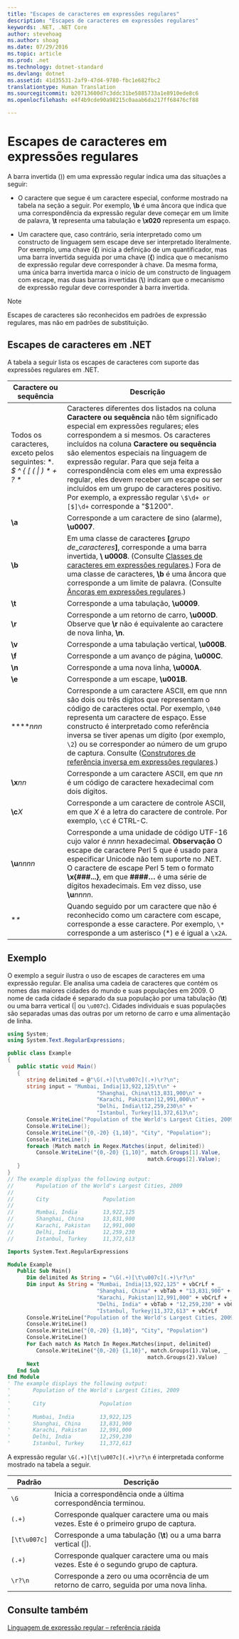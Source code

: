 ```yaml
---
title: "Escapes de caracteres em expressões regulares"
description: "Escapes de caracteres em expressões regulares"
keywords: .NET, .NET Core
author: stevehoag
ms.author: shoag
ms.date: 07/29/2016
ms.topic: article
ms.prod: .net
ms.technology: dotnet-standard
ms.devlang: dotnet
ms.assetid: 41d35531-2af9-47d4-9780-fbc1e682fbc2
translationtype: Human Translation
ms.sourcegitcommit: b20713600d7c3ddc31be5885733a1e8910ede8c6
ms.openlocfilehash: e4f4b9cde90a98215c0aaab6da217ff68476cf88

---
```


# <a name="character-escapes-in-regular-expressions"></a>Escapes de caracteres em expressões regulares

A barra invertida (\)) em uma expressão regular indica uma das situações a seguir: 

* O caractere que segue é um caractere especial, conforme mostrado na tabela na seção a seguir. Por exemplo, **\b** é uma âncora que indica que uma correspondência da expressão regular deve começar em um limite de palavra, **\t** representa uma tabulação e **\x020** representa um espaço.

* Um caractere que, caso contrário, seria interpretado como um constructo de linguagem sem escape deve ser interpretado literalmente. Por exemplo, uma chave (**{**) inicia a definição de um quantificador, mas uma barra invertida seguida por uma chave (**\{**) indica que o mecanismo de expressão regular deve corresponder à chave. Da mesma forma, uma única barra invertida marca o início de um constructo de linguagem com escape, mas duas barras invertidas (**\\**) indicam que o mecanismo de expressão regular deve corresponder à barra invertida.

> [!NOTE]
> Escapes de caracteres são reconhecidos em padrões de expressão regulares, mas não em padrões de substituição. 
 
## <a name="character-escapes-in-net"></a>Escapes de caracteres em .NET

A tabela a seguir lista os escapes de caracteres com suporte das expressões regulares em .NET.

Caractere ou sequência | Descrição
--------------------- | ----------- 
Todos os caracteres, exceto pelos seguintes: **. $ ^ { [ ( &#124; ) * + ? \** | Caracteres diferentes dos listados na coluna **Caractere ou sequência** não têm significado especial em expressões regulares; eles correspondem a si mesmos. Os caracteres incluídos na coluna **Caractere ou sequência** são elementos especiais na linguagem de expressão regular. Para que seja feita a correspondência com eles em uma expressão regular, eles devem receber um escape ou ser incluídos em um grupo de caracteres positivo. Por exemplo, a expressão regular `\$\d+ or [$]\d+` corresponde a "$1200". 
**\a** | Corresponde a um caractere de sino (alarme), **\u0007**.
**\b** | Em uma classe de caracteres __[__*grupo de*_*caracteres*__]__, corresponde a uma barra invertida, **\ u0008**. (Consulte [Classes de caracteres em expressões regulares](classes.md).) Fora de uma classe de caracteres, **\b** é uma âncora que corresponde a um limite de palavra. (Consulte [Âncoras em expressões regulares](anchors.md).)
**\t** | Corresponde a uma tabulação, **\u0009**.
**\r** | Corresponde a um retorno de carro, **\u000D**. Observe que **\r** não é equivalente ao caractere de nova linha, **\n**.
**\v** | Corresponde a uma tabulação vertical, **\u000B**.
**\f** | Corresponde a um avanço de página, **\u000C**.
**\n** | Corresponde a uma nova linha, **\u000A**.
**\e** | Corresponde a um escape, **\u001B**.
**\**_nnn_ | Corresponde a um caractere ASCII, em que nnn são dois ou três dígitos que representam o código de caracteres octal. Por exemplo, `\040` representa um caractere de espaço. Esse constructo é interpretado como referência inversa se tiver apenas um dígito (por exemplo, `\2`) ou se corresponder ao número de um grupo de captura. Consulte ([Construtores de referência inversa em expressões regulares](backreference.md).) 
**\x**_nn_ | Corresponde a um caractere ASCII, em que *nn* é um código de caractere hexadecimal com dois dígitos.
**\c**_X_ | Corresponde a um caractere de controle ASCII, em que *X* é a letra do caractere de controle. Por exemplo, `\cC` é CTRL-C.
**\u**_nnnn_ | Corresponde a uma unidade de código UTF-16 cujo valor é *nnnn* hexadecimal. **Observação** O escape de caractere Perl 5 que é usado para especificar Unicode não tem suporte no .NET. O caractere de escape Perl 5 tem o formato **\x{###...}**, em que **####…** é uma série de dígitos hexadecimais. Em vez disso, use **\u**_nnnn_. 
**\** | Quando seguido por um caractere que não é reconhecido como um caractere com escape, corresponde a esse caractere. Por exemplo, `\*` corresponde a um asterisco (*) e é igual a `\x2A`.
 
## <a name="example"></a>Exemplo

O exemplo a seguir ilustra o uso de escapes de caracteres em uma expressão regular. Ele analisa uma cadeia de caracteres que contém os nomes das maiores cidades do mundo e suas populações em 2009. O nome de cada cidade é separado da sua população por uma tabulação (**\t**) ou uma barra vertical (| ou `\u007c`). Cidades individuais e suas populações são separadas umas das outras por um retorno de carro e uma alimentação de linha. 

```csharp
using System;
using System.Text.RegularExpressions;

public class Example
{
   public static void Main()
   {
      string delimited = @"\G(.+)[\t\u007c](.+)\r?\n";
      string input = "Mumbai, India|13,922,125\t\n" + 
                            "Shanghai, China\t13,831,900\n" + 
                            "Karachi, Pakistan|12,991,000\n" + 
                            "Delhi, India\t12,259,230\n" + 
                            "Istanbul, Turkey|11,372,613\n";
      Console.WriteLine("Population of the World's Largest Cities, 2009");
      Console.WriteLine();
      Console.WriteLine("{0,-20} {1,10}", "City", "Population");
      Console.WriteLine();
      foreach (Match match in Regex.Matches(input, delimited))
         Console.WriteLine("{0,-20} {1,10}", match.Groups[1].Value, 
                                            match.Groups[2].Value);
   }
}
// The example displyas the following output:
//       Population of the World's Largest Cities, 2009
//       
//       City                 Population
//       
//       Mumbai, India        13,922,125
//       Shanghai, China      13,831,900
//       Karachi, Pakistan    12,991,000
//       Delhi, India         12,259,230
//       Istanbul, Turkey     11,372,613
```

```vb
Imports System.Text.RegularExpressions

Module Example
   Public Sub Main()
      Dim delimited As String = "\G(.+)[\t\u007c](.+)\r?\n"
      Dim input As String = "Mumbai, India|13,922,125" + vbCrLf + _
                            "Shanghai, China" + vbTab + "13,831,900" + vbCrLf + _
                            "Karachi, Pakistan|12,991,000" + vbCrLf + _
                            "Delhi, India" + vbTab + "12,259,230" + vbCrLf + _
                            "Istanbul, Turkey|11,372,613" + vbCrLf
      Console.WriteLine("Population of the World's Largest Cities, 2009")
      Console.WriteLine()
      Console.WriteLine("{0,-20} {1,10}", "City", "Population")
      Console.WriteLine()
      For Each match As Match In Regex.Matches(input, delimited)
         Console.WriteLine("{0,-20} {1,10}", match.Groups(1).Value, _
                                            match.Groups(2).Value)
      Next                         
   End Sub
End Module
' The example displays the following output:
'       Population of the World's Largest Cities, 2009
'       
'       City                 Population
'       
'       Mumbai, India        13,922,125
'       Shanghai, China      13,831,900
'       Karachi, Pakistan    12,991,000
'       Delhi, India         12,259,230
'       Istanbul, Turkey     11,372,613
```

A expressão regular `\G(.+)[\t|\u007c](.+)\r?\n` é interpretada conforme mostrado na tabela a seguir.

Padrão | Descrição
------- | ----------- 
`\G` | Inicia a correspondência onde a última correspondência terminou.
`(.+)` | Corresponde qualquer caractere uma ou mais vezes. Este é o primeiro grupo de captura.
`[\t\u007c]` | Corresponde a uma tabulação (**\t**) ou a uma barra vertical (&#124;).
`(.+)` | Corresponde qualquer caractere uma ou mais vezes. Este é o segundo grupo de captura.
`\r?\n` | Corresponde a zero ou uma ocorrência de um retorno de carro, seguida por uma nova linha.
 
## <a name="see-also"></a>Consulte também

[Linguagem de expressão regular – referência rápida](quick-ref.md)




<!--HONumber=Nov16_HO4-->


